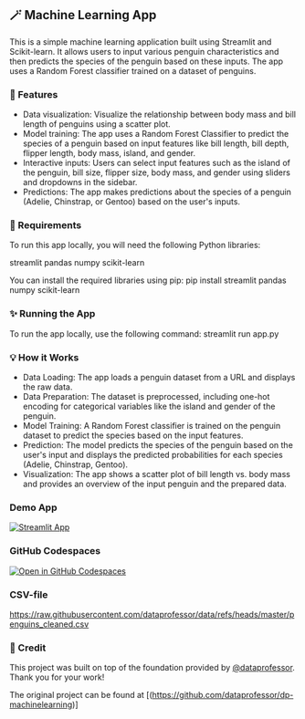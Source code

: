 ## 🪄 Machine Learning App

This is a simple machine learning application built using Streamlit and Scikit-learn. It allows users to input various penguin characteristics and then predicts the species of the penguin based on these inputs. The app uses a Random Forest classifier trained on a dataset of penguins.

### 💎 Features
* Data visualization: Visualize the relationship between body mass and bill length of penguins using a scatter plot.
* Model training: The app uses a Random Forest Classifier to predict the species of a penguin based on input features like bill length, bill depth, flipper length, body mass, island, and gender.
* Interactive inputs: Users can select input features such as the island of the penguin, bill size, flipper size, body mass, and gender using sliders and dropdowns in the sidebar.
* Predictions: The app makes predictions about the species of a penguin (Adelie, Chinstrap, or Gentoo) based on the user's inputs.

### 🚩 Requirements
To run this app locally, you will need the following Python libraries:

streamlit
pandas
numpy
scikit-learn

You can install the required libraries using pip:
pip install streamlit pandas numpy scikit-learn

### ✨ Running the App
To run the app locally, use the following command:
streamlit run app.py

### 💡 How it Works
* Data Loading: The app loads a penguin dataset from a URL and displays the raw data.
* Data Preparation: The dataset is preprocessed, including one-hot encoding for categorical variables like the island and gender of the penguin.
* Model Training: A Random Forest classifier is trained on the penguin dataset to predict the species based on the input features.
* Prediction: The model predicts the species of the penguin based on the user's input and displays the predicted probabilities for each species (Adelie, Chinstrap, Gentoo).
* Visualization: The app shows a scatter plot of bill length vs. body mass and provides an overview of the input penguin and the prepared data.

### Demo App

[![Streamlit App](https://static.streamlit.io/badges/streamlit_badge_black_white.svg)](https://machinelearning.streamlit.app/)

### GitHub Codespaces

[![Open in GitHub Codespaces](https://github.com/codespaces/badge.svg)](https://codespaces.new/streamlit/app-starter-kit?quickstart=1)

### CSV-file

https://raw.githubusercontent.com/dataprofessor/data/refs/heads/master/penguins_cleaned.csv

### 🌟 Credit
This project was built on top of the foundation provided by [@dataprofessor](https://github.com/dataprofessor/dp-machinelearning). Thank you for your work!

The original project can be found at [(https://github.com/dataprofessor/dp-machinelearning)]



